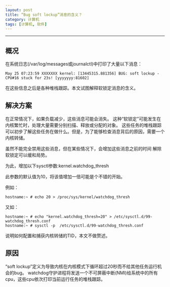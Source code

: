 ```yaml
---
layout: post
title: “Bug soft lockup”消息的含义？
category: 计算机
tags: [计算机, 软件]
---
```



----------
## 概况
在系统日志(/var/log/messages或journalctl)中打印了大量以下消息：

```
May 25 07:23:59 XXXXXXX kernel: [13445315.881356] BUG: soft lockup - CPU#16 stuck for 23s! [yyyyyyy:81602]
```

在这些信息之后是各种堆栈跟踪。本文试图解释软锁定消息的含义。

## 解决方案

在正常情况下，如果负载减少，这些消息可能会消失。
这种“软锁定”可能发生在内核繁忙时，处理大量需要分别扫描、释放或分配的对象。
这些任务的堆栈跟踪可以初步了解这些任务在做什么。但是，为了能够检查消息背后的原因，需要一个内核转储。

虽然不能完全禁用这些消息，但在某些情况下，会增加这些消息之前的时间
解除软锁定可以缓和局势。

为此，增加以下sysctl参数:kernel.watchdog_thresh

此参数的默认值为10，将该值增加一倍可能是个不错的开始。

例如：

```
hostname:~ # echo 20 > /proc/sys/kernel/watchdog_thresh
```

又如：

```
hostname:~ # echo "kernel.watchdog_thresh=20" > /etc/sysctl.d/99-watchdog_thresh.conf
hostname:~ # sysctl -p  /etc/sysctl.d/99-watchdog_thresh.conf
```

说明如何配置和捕获内核转储的TID，本文不做赘述。

## 原因

“soft lockup”定义为导致内核在内核模式下循环超过20秒而不给其他任务运行机会的bug。
watchdog守护进程将发送一个不可屏蔽中断(NMI)给系统中的所有cpu，这些cpu依次打印当前运行任务的堆栈跟踪。